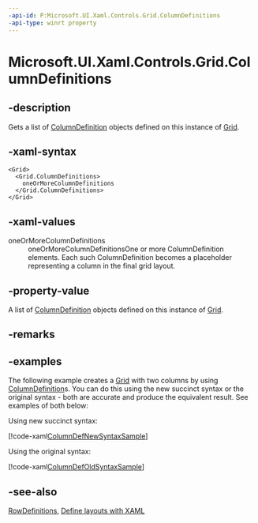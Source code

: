 ```yaml
---
-api-id: P:Microsoft.UI.Xaml.Controls.Grid.ColumnDefinitions
-api-type: winrt property
---
```


<!-- Property syntax
public Windows.UI.Xaml.Controls.ColumnDefinitionCollection ColumnDefinitions { get; }
-->

# Microsoft.UI.Xaml.Controls.Grid.ColumnDefinitions

## -description

Gets a list of [ColumnDefinition](columndefinition.md) objects defined on this instance of [Grid](grid.md).

## -xaml-syntax

```xaml
<Grid>
  <Grid.ColumnDefinitions>
    oneOrMoreColumnDefinitions
  </Grid.ColumnDefinitions>
</Grid>
```

## -xaml-values
<dl><dt>oneOrMoreColumnDefinitions</dt><dd>oneOrMoreColumnDefinitionsOne or more ColumnDefinition elements. Each such ColumnDefinition becomes a placeholder representing a column in the final grid layout.</dd>
</dl>

## -property-value

A list of [ColumnDefinition](columndefinition.md) objects defined on this instance of [Grid](grid.md).

## -remarks

## -examples

The following example creates a [Grid](grid.md) with two columns by using [ColumnDefinition](columndefinition.md)s. You can do this using the new succinct syntax or the original syntax - both are accurate and produce the equivalent result. See examples of both below:

Using new succinct syntax:

[!code-xaml[ColumnDefNewSyntaxSample](../microsoft.ui.xaml.controls/code/UpdatedGridSamples/MainPage.xaml#SnippetColumnDefNewSyntaxSample)]

Using the original syntax:

[!code-xaml[ColumnDefOldSyntaxSample](../microsoft.ui.xaml.controls/code/UpdatedGridSamples/MainPage.xaml#SnippetColumnDefOldSyntaxSample)]

## -see-also

[RowDefinitions](grid_rowdefinitions.md), [Define layouts with XAML](/windows/uwp/layout/layouts-with-xaml)

